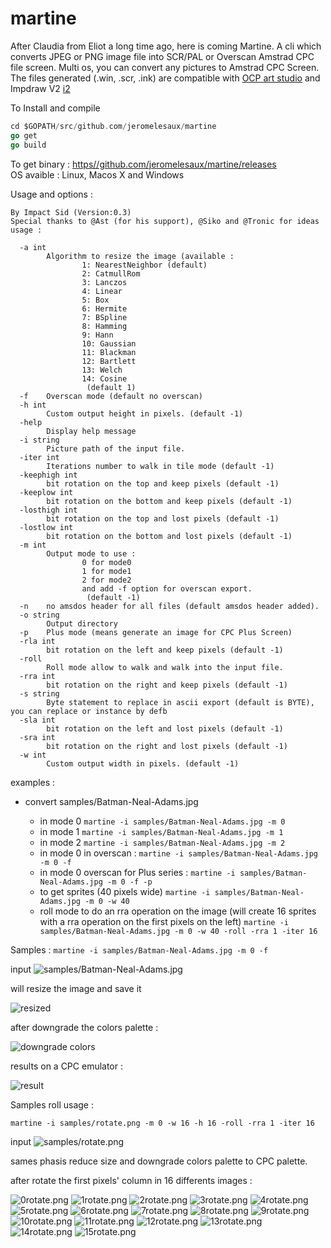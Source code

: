# martine

After Claudia from Eliot a long time ago, here is coming Martine.
A cli which converts JPEG or PNG image file into  SCR/PAL or Overscan  Amstrad CPC file screen.
Multi os, you can convert any pictures to Amstrad CPC Screen.
The files generated (.win, .scr, .ink) are compatible with [OCP art studio](http://www.cpc-power.com/index.php?page=detail&num=4963) and Impdraw V2 [i2](http://amstradplus.forumforever.com/t462-iMPdraw-v2-0.htm)

To Install and compile
```go get github.com/jeromelesaux/martine
cd $GOPATH/src/github.com/jeromelesaux/martine
go get 
go build
```

To get binary : 
[https//github.com/jeromelesaux/martine/releases](https//github.com/jeromelesaux/martine/releases)
<br>OS avaible : Linux, Macos X and Windows  

Usage and options : 

```martine convert (jpeg, png format) image to Amstrad cpc screen (even overscan)
By Impact Sid (Version:0.3)
Special thanks to @Ast (for his support), @Siko and @Tronic for ideas
usage :

  -a int
        Algorithm to resize the image (available : 
                1: NearestNeighbor (default)
                2: CatmullRom
                3: Lanczos
                4: Linear
                5: Box
                6: Hermite
                7: BSpline
                8: Hamming
                9: Hann
                10: Gaussian
                11: Blackman
                12: Bartlett
                13: Welch
                14: Cosine
                 (default 1)
  -f    Overscan mode (default no overscan)
  -h int
        Custom output height in pixels. (default -1)
  -help
        Display help message
  -i string
        Picture path of the input file.
  -iter int
        Iterations number to walk in tile mode (default -1)
  -keephigh int
        bit rotation on the top and keep pixels (default -1)
  -keeplow int
        bit rotation on the bottom and keep pixels (default -1)
  -losthigh int
        bit rotation on the top and lost pixels (default -1)
  -lostlow int
        bit rotation on the bottom and lost pixels (default -1)
  -m int
        Output mode to use :
                0 for mode0
                1 for mode1
                2 for mode2
                and add -f option for overscan export.
                 (default -1)
  -n    no amsdos header for all files (default amsdos header added).
  -o string
        Output directory
  -p    Plus mode (means generate an image for CPC Plus Screen)
  -rla int
        bit rotation on the left and keep pixels (default -1)
  -roll
        Roll mode allow to walk and walk into the input file.
  -rra int
        bit rotation on the right and keep pixels (default -1)
  -s string
        Byte statement to replace in ascii export (default is BYTE), you can replace or instance by defb
  -sla int
        bit rotation on the left and lost pixels (default -1)
  -sra int
        bit rotation on the right and lost pixels (default -1)
  -w int
        Custom output width in pixels. (default -1)
```

examples :

* convert samples/Batman-Neal-Adams.jpg 

  * in mode 0 
```martine -i samples/Batman-Neal-Adams.jpg -m 0```
  * in mode 1 
```martine -i samples/Batman-Neal-Adams.jpg -m 1```
  * in mode 2 
```martine -i samples/Batman-Neal-Adams.jpg -m 2```
  * in mode 0 in overscan : 
```martine -i samples/Batman-Neal-Adams.jpg -m 0 -f```
  * in mode 0 overscan for Plus series :
```martine -i samples/Batman-Neal-Adams.jpg -m 0 -f -p```
  * to get sprites (40 pixels wide)
```martine -i samples/Batman-Neal-Adams.jpg -m 0 -w 40```
  * roll mode to do an rra operation on the image (will create 16 sprites with a rra operation on the first pixels on the left)
	```martine -i samples/Batman-Neal-Adams.jpg -m 0 -w 40 -roll -rra 1 -iter 16```	

Samples : 
```martine -i samples/Batman-Neal-Adams.jpg -m 0 -f```

input ![samples/Batman-Neal-Adams.jpg](samples/Batman-Neal-Adams.jpg)      
 
 will resize the image and save it 

 ![resized](samples/batman_mode0_resized.png)

 after downgrade the colors palette : 

 ![downgrade colors](samples/batman_mode0_down.png)

 results on a CPC emulator : 

 ![result](samples/overscan-batman.png)


Samples roll usage : 

```martine -i samples/rotate.png -m 0 -w 16 -h 16 -roll -rra 1 -iter 16```

input ![samples/rotate.png](samples/rotate.png)

sames phasis reduce size and downgrade colors palette to CPC palette. 

after rotate the first pixels' column in 16 differents images : 

 ![0rotate.png](samples/0rotate.png)
 ![1rotate.png](samples/1rotate.png)
 ![2rotate.png](samples/2rotate.png)
 ![3rotate.png](samples/3rotate.png)
 ![4rotate.png](samples/4rotate.png)
 ![5rotate.png](samples/5rotate.png)
 ![6rotate.png](samples/6rotate.png)
 ![7rotate.png](samples/7rotate.png)
 ![8rotate.png](samples/8rotate.png)
 ![9rotate.png](samples/9rotate.png)
 ![10rotate.png](samples/10rotate.png)
 ![11rotate.png](samples/11rotate.png)
 ![12rotate.png](samples/12rotate.png)
 ![13rotate.png](samples/13rotate.png)
 ![14rotate.png](samples/14rotate.png)
 ![15rotate.png](samples/15rotate.png)
